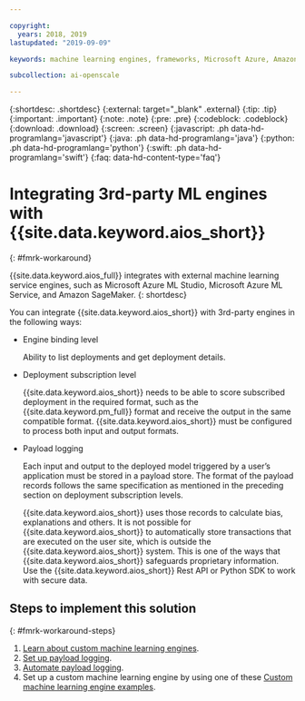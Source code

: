 ```yaml
---

copyright:
  years: 2018, 2019
lastupdated: "2019-09-09"

keywords: machine learning engines, frameworks, Microsoft Azure, Amazone SageMaker, custom ML engine 

subcollection: ai-openscale

---
```


{:shortdesc: .shortdesc}
{:external: target="_blank" .external}
{:tip: .tip}
{:important: .important}
{:note: .note}
{:pre: .pre}
{:codeblock: .codeblock}
{:download: .download}
{:screen: .screen}
{:javascript: .ph data-hd-programlang='javascript'}
{:java: .ph data-hd-programlang='java'}
{:python: .ph data-hd-programlang='python'}
{:swift: .ph data-hd-programlang='swift'}
{:faq: data-hd-content-type='faq'}

# Integrating 3rd-party ML engines with {{site.data.keyword.aios_short}}
{: #fmrk-workaround}

{{site.data.keyword.aios_full}} integrates with external machine learning service engines, such as Microsoft Azure ML Studio, Microsoft Azure ML Service, and Amazon SageMaker.
{: shortdesc}

You can integrate {{site.data.keyword.aios_short}} with 3rd-party engines in the following ways:

- Engine binding level

  Ability to list deployments and get deployment details.
  
- Deployment subscription level

  {{site.data.keyword.aios_short}} needs to be able to score subscribed deployment in the required format, such as the {{site.data.keyword.pm_full}} format and receive the output in the same compatible format. {{site.data.keyword.aios_short}} must be configured to process both input and output formats.
   
- Payload logging

  Each input and output to the deployed model triggered by a user’s application must be stored in a payload store. The format of the payload records follows the same specification as mentioned in the preceding section on deployment subscription levels.
   
   {{site.data.keyword.aios_short}} uses those records to calculate bias, explanations and others. It is not possible for {{site.data.keyword.aios_short}} to automatically store transactions that are executed on the user site, which is outside the {{site.data.keyword.aios_short}} system. This is one of the ways that {{site.data.keyword.aios_short}} safeguards proprietary information. Use the {{site.data.keyword.aios_short}} Rest API or Python SDK to work with secure data.
   
## Steps to implement this solution
{: #fmrk-workaround-steps}

1. [Learn about custom machine learning engines](/docs/services/ai-openscale?topic=ai-openscale-fmrk-workaround-customengine).
2. [Set up payload logging](/docs/services/ai-openscale?topic=ai-openscale-cdb-payload).
3. [Automate payload logging](/docs/services/ai-openscale?topic=ai-openscale-fmrk-workaround-pyld-lg).
4. Set up a custom machine learning engine by using one of these [Custom machine learning engine examples](/docs/services/ai-openscale?topic=ai-openscale-fmrk-workaround-cstmmlsengex).

